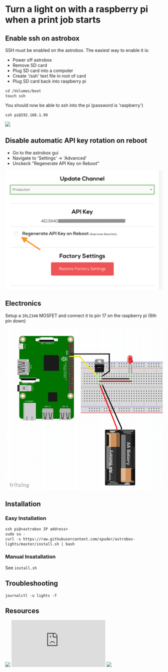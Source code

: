 # Turn a light on with a raspberry pi when a print job starts


## Enable ssh on astrobox

SSH must be enabled on the astrobox. The easiest way to enable it is:

- Power off astrobox
- Remove SD card
- Plug SD card into a computer
- Create '/ssh' text file in root of card
- Plug SD card back into raspberry pi

```
cd /Volumes/boot
touch ssh
```

You should now be able to ssh into the pi (password is 'raspberry')

```
ssh pi@192.168.1.99
```

![](https://astroprint.zendesk.com/hc/en-us/articles/360000306923-How-can-I-enable-SSH-in-my-AstroBox-)


## Disable automatic API key rotation on reboot

- Go to the astrobox gui
- Navigate to 'Settings' -> 'Advanced'
- Unckeck "Regenerate API Key on Reboot"

![](./images/regenerate_key.png)

## Electronics

Setup a `IRLZ34N` MOSFET and connect it to pin 17 on the raspberry pi (6th pin down)

![](./images/led_wiring.png)

## Installation

### Easy Installation

```
ssh pi@<astrobox IP address>
sudo su -
curl -s https://raw.githubusercontent.com/spuder/astrobox-lights/master/install.sh | bash
```

### Manual Insatallation

See `install.sh`


## Troubleshooting

```
journalctl -u lights -f
```

## Resources

![](https://dordnung.de/raspberrypi-ledstrip/)
![](https://raspberrypi-aa.github.io/session2/bash.html)
![](https://medium.com/coinmonks/controlling-raspberry-pi-gpio-pins-from-bash-scripts-traffic-lights-7ea0057c6a90)
